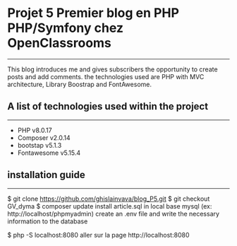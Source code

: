 # Projet 5 Premier blog en PHP PHP/Symfony chez OpenClassrooms
***
This blog introduces me and gives subscribers the opportunity to create posts and add comments.
the technologies used are PHP with MVC architecture, Library Boostrap and FontAwesome.


## A list of technologies used within the project
***
*   PHP v8.0.17
*   Composer v2.0.14
*   bootstap v5.1.3
*   Fontawesome v5.15.4

## installation guide
***
$ git clone https://github.com/ghislainvava/blog_P5.git
$ git checkout GV_dyma
$ composer update
install article.sql in local base mysql (ex: http://localhost/phpmyadmin)
create an .env file and write the necessary information to the database


$ php -S localhost:8080 aller sur la page http://localhost:8080


